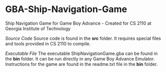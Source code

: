 GBA-Ship-Navigation-Game
========================

Ship Navigation Game for Game Boy Advance - Created for CS 2110 at Georgia Institute of Technology

*Source Code*
Source code is found in the **src** folder. It requires special files and tools provided in CS 2110 to compile.

*Executable File*
The executable ShipNavigationGame.gba can be found in the **bin** folder. It can be run directly in any Game Boy Advance Emulator. Instructions for the game are found in the readme.txt file in the **bin** folder.
